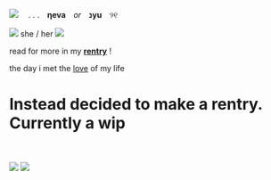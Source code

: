 ![](https://i.imgur.com/S3oNsw7.gif)　 . . .　**ηeva**　*or*　**נyu**　୨୧

![](http://i122.photobucket.com/albums/o260/mhilka/minigifs/stara16.gif) she / her ![](http://i122.photobucket.com/albums/o260/mhilka/minigifs/stara17.gif)

  read for more in my **[rentry](https://rentry.co/IAMTHEHERO)** !

the day i met the [love](https://howlongagogo.com/countdown/ysADjZ2Go0FP?ucd=1) of my life  
# Instead decided to make a rentry. Currently a wip
　　　
 

![](https://media.discordapp.net/attachments/1218263829109014598/1218286402056356050/tumblr_inline_p5lxjhJ8k41uli3vd_1280.png?ex=66071ca0&is=65f4a7a0&hm=b8a4ac4dfe276ce37220d786c65a51eef839071e33c5d9037aad9d6df115fe2d&=&format=webp&quality=lossless&width=865&height=473)
![](https://media.discordapp.net/attachments/1218263829109014598/1218286402689700001/tumblr_inline_p5lxnsKJd01uli3vd_1280.png?ex=66071ca1&is=65f4a7a1&hm=fec4270dcce3349bcc35bd2df5701029737610676694548c61b704cb654f2ce1&=&format=webp&quality=lossless)
